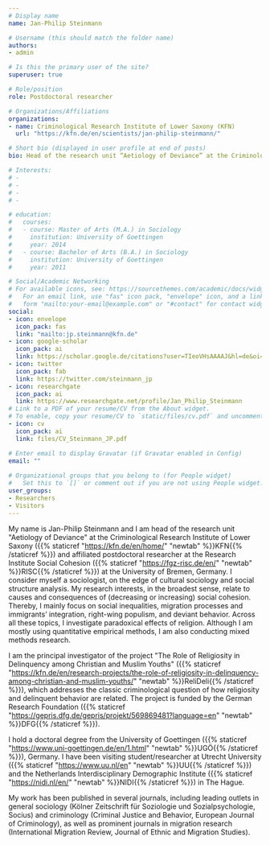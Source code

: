 ```yaml
---
# Display name
name: Jan-Philip Steinmann

# Username (this should match the folder name)
authors:
- admin

# Is this the primary user of the site?
superuser: true

# Role/position
role: Postdoctoral researcher

# Organizations/Affiliations
organizations:
- name: Criminological Research Institute of Lower Saxony (KFN)
  url: "https://kfn.de/en/scientists/jan-philip-steinmann/"

# Short bio (displayed in user profile at end of posts)
bio: Head of the research unit “Aetiology of Deviance” at the Criminological Research Institute of Lower Saxony (KFN), Germany

# Interests:
# -
# -
# -
# -

# education:
#   courses:
#   - course: Master of Arts (M.A.) in Sociology
#     institution: University of Goettingen
#     year: 2014
#   - course: Bachelor of Arts (B.A.) in Sociology
#     institution: University of Goettingen 
#     year: 2011

# Social/Academic Networking
# For available icons, see: https://sourcethemes.com/academic/docs/widgets/#icons
#   For an email link, use "fas" icon pack, "envelope" icon, and a link in the
#   form "mailto:your-email@example.com" or "#contact" for contact widget.
social:
- icon: envelope
  icon_pack: fas
  link: "mailto:jp.steinmann@kfn.de"
- icon: google-scholar
  icon_pack: ai
  link: https://scholar.google.de/citations?user=TIeoVHsAAAAJ&hl=de&oi=ao
- icon: twitter
  icon_pack: fab
  link: https://twitter.com/steinmann_jp
- icon: researchgate
  icon_pack: ai
  link: https://www.researchgate.net/profile/Jan_Philip_Steinmann
# Link to a PDF of your resume/CV from the About widget.
# To enable, copy your resume/CV to `static/files/cv.pdf` and uncomment the lines below.  
- icon: cv
  icon_pack: ai
  link: files/CV_Steinmann_JP.pdf

# Enter email to display Gravatar (if Gravatar enabled in Config)
email: ""
  
# Organizational groups that you belong to (for People widget)
#   Set this to `[]` or comment out if you are not using People widget.  
user_groups:
- Researchers
- Visitors
---
```


My name is Jan-Philip Steinmann and I am head of the research unit "Aetiology of Deviance" at the Criminological Research Institute of Lower Saxony ({{% staticref "https://kfn.de/en/home/" "newtab" %}}KFN{{% /staticref %}}) and affiliated postdoctoral researcher at the Research Institute Social Cohesion ({{% staticref "https://fgz-risc.de/en/" "newtab" %}}RISC{{% /staticref %}}) at the University of Bremen, Germany. I consider myself a sociologist, on the edge of cultural sociology and social structure analysis. My research interests, in the broadest sense, relate to causes and consequences of (decreasing or increasing) social cohesion. Thereby, I mainly focus on social inequalities, migration processes and immigrants’ integration, right-wing populism, and deviant behavior. Across all these topics, I investigate paradoxical effects of religion. Although I am mostly using quantitative empirical methods, I am also conducting mixed methods research.

I am the principal investigator of the project "The Role of Religiosity in Delinquency among Christian and Muslim Youths" ({{% staticref "https://kfn.de/en/research-projects/the-role-of-religiosity-in-delinquency-among-christian-and-muslim-youths/" "newtab" %}}ReliDeli{{% /staticref %}}), which addresses the classic criminological question of how religiosity and delinquent behavior are related. The project is funded by the German Research Foundation ({{% staticref "https://gepris.dfg.de/gepris/projekt/569869481?language=en" "newtab" %}}DFG{{% /staticref %}}).

I hold a doctoral degree from the University of Goettingen ({{% staticref "https://www.uni-goettingen.de/en/1.html" "newtab" %}}UGÖ{{% /staticref %}}), Germany. I have been visiting student/researcher at Utrecht University ({{% staticref "https://www.uu.nl/en" "newtab" %}}UU{{% /staticref %}}) and the Netherlands Interdisciplinary Demographic Institute ({{% staticref "https://nidi.nl/en/" "newtab" %}}NIDI{{% /staticref %}}) in The Hague.

My work has been published in several journals, including leading outlets in general sociology (Kölner Zeitschrift für Soziologie und Sozialpsychologie, Socius) and criminology (Criminal Justice and Behavior, European Journal of Criminology), as well as prominent journals in migration research (International Migration Review, Journal of Ethnic and Migration Studies). 
